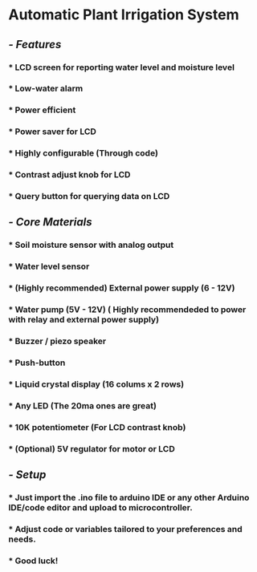 # Automatic Plant Irrigation System
## ***- Features***
  ### * LCD screen for reporting water level and moisture level
  ### * Low-water alarm
  ### * Power efficient
  ### * Power saver for LCD
  ### * Highly configurable (Through code)
  ### * Contrast adjust knob for LCD
  ### * Query button for querying data on LCD
## ***- Core Materials***
  ### * Soil moisture sensor with analog output
  ### * Water level sensor
  ### * (Highly recommended) External power supply (6 - 12V)
  ### * Water pump (5V - 12V) ( Highly recommendeded to power with relay and external power supply)
  ### * Buzzer / piezo speaker
  ### * Push-button
  ### * Liquid crystal display (16 colums x 2 rows)
  ### * Any LED (The 20ma ones are great)
  ### * 10K potentiometer (For LCD contrast knob)
  ### * (Optional) 5V regulator for motor or LCD
## ***- Setup***
  ### * Just import the .ino file to arduino IDE or any other Arduino IDE/code editor and upload to microcontroller.
  ### * Adjust code or variables tailored to your preferences and needs.
  ### * Good luck!
